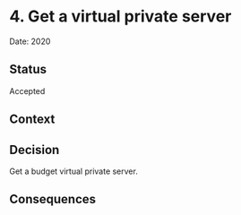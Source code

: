 # 4. Get a virtual private server

Date: 2020

## Status

Accepted

## Context

## Decision

Get a budget virtual private server.

## Consequences
